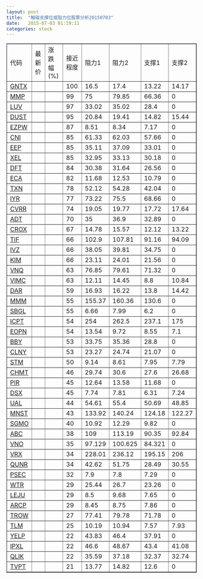 ```yaml
---
layout: post
title:  "触碰支撑位或阻力位股票分析20150703"
date:   2015-07-03 01:19:11
categories: stock
---
```

<script type="text/javascript">
var stockList = []
stockList.push('gb_gntx');
stockList.push('gb_mmp');
stockList.push('gb_luv');
stockList.push('gb_dust');
stockList.push('gb_ezpw');
stockList.push('gb_cni');
stockList.push('gb_eep');
stockList.push('gb_xel');
stockList.push('gb_dft');
stockList.push('gb_eca');
stockList.push('gb_txn');
stockList.push('gb_iyr');
stockList.push('gb_cvrr');
stockList.push('gb_adt');
stockList.push('gb_crox');
stockList.push('gb_tif');
stockList.push('gb_ivz');
stockList.push('gb_kim');
stockList.push('gb_vnq');
stockList.push('gb_vimc');
stockList.push('gb_dar');
stockList.push('gb_mmm');
stockList.push('gb_sbgl');
stockList.push('gb_icpt');
stockList.push('gb_eopn');
stockList.push('gb_bby');
stockList.push('gb_clny');
stockList.push('gb_stm');
stockList.push('gb_chmt');
stockList.push('gb_pir');
stockList.push('gb_dsx');
stockList.push('gb_ual');
stockList.push('gb_mnst');
stockList.push('gb_sgmo');
stockList.push('gb_abc');
stockList.push('gb_vno');
stockList.push('gb_vrx');
stockList.push('gb_qunr');
stockList.push('gb_psec');
stockList.push('gb_wtr');
stockList.push('gb_leju');
stockList.push('gb_arcp');
stockList.push('gb_trow');
stockList.push('gb_tlm');
stockList.push('gb_yelp');
stockList.push('gb_ipxl');
stockList.push('gb_qlik');
stockList.push('gb_tvpt');
</script>
<table border="1">
 <tr>
 <td>代码</td>
 <td>最新价</td>
 <td>涨跌幅(%)</td>
 <td>接近程度</td>
 <td>阻力1</td>
 <td>阻力2</td>
 <td>支撑1</td>
 <td>支撑2</td>
</tr>
  <tr id="gntx" class="red">
  <td><a href="http://stock.finance.sina.com.cn/usstock/quotes/GNTX.html" target="_blank">GNTX</a></td><td></td><td></td><td>100</td><td>16.5</td><td>17.4</td><td>13.22</td><td>14.17</td></tr>
  <tr id="mmp" class="red">
  <td><a href="http://stock.finance.sina.com.cn/usstock/quotes/MMP.html" target="_blank">MMP</a></td><td></td><td></td><td>99</td><td>75</td><td>79.85</td><td>66.36</td><td>0</td></tr>
  <tr id="luv" class="red">
  <td><a href="http://stock.finance.sina.com.cn/usstock/quotes/LUV.html" target="_blank">LUV</a></td><td></td><td></td><td>97</td><td>33.02</td><td>35.02</td><td>28.4</td><td>0</td></tr>
  <tr id="dust" class="red">
  <td><a href="http://stock.finance.sina.com.cn/usstock/quotes/DUST.html" target="_blank">DUST</a></td><td></td><td></td><td>95</td><td>20.84</td><td>19.41</td><td>14.82</td><td>15.44</td></tr>
  <tr id="ezpw" class="green">
  <td><a href="http://stock.finance.sina.com.cn/usstock/quotes/EZPW.html" target="_blank">EZPW</a></td><td></td><td></td><td>87</td><td>8.51</td><td>8.34</td><td>7.17</td><td>0</td></tr>
  <tr id="cni" class="green">
  <td><a href="http://stock.finance.sina.com.cn/usstock/quotes/CNI.html" target="_blank">CNI</a></td><td></td><td></td><td>85</td><td>61.33</td><td>62.03</td><td>57.66</td><td>0</td></tr>
  <tr id="eep" class="green">
  <td><a href="http://stock.finance.sina.com.cn/usstock/quotes/EEP.html" target="_blank">EEP</a></td><td></td><td></td><td>85</td><td>35.11</td><td>37.09</td><td>33.01</td><td>0</td></tr>
  <tr id="xel" class="red">
  <td><a href="http://stock.finance.sina.com.cn/usstock/quotes/XEL.html" target="_blank">XEL</a></td><td></td><td></td><td>85</td><td>32.95</td><td>33.13</td><td>30.18</td><td>0</td></tr>
  <tr id="dft" class="red">
  <td><a href="http://stock.finance.sina.com.cn/usstock/quotes/DFT.html" target="_blank">DFT</a></td><td></td><td></td><td>84</td><td>30.38</td><td>31.64</td><td>26.56</td><td>0</td></tr>
  <tr id="eca" class="green">
  <td><a href="http://stock.finance.sina.com.cn/usstock/quotes/ECA.html" target="_blank">ECA</a></td><td></td><td></td><td>82</td><td>11.68</td><td>12.53</td><td>10.79</td><td>0</td></tr>
  <tr id="txn" class="red">
  <td><a href="http://stock.finance.sina.com.cn/usstock/quotes/TXN.html" target="_blank">TXN</a></td><td></td><td></td><td>78</td><td>52.12</td><td>54.28</td><td>42.04</td><td>0</td></tr>
  <tr id="iyr" class="red">
  <td><a href="http://stock.finance.sina.com.cn/usstock/quotes/IYR.html" target="_blank">IYR</a></td><td></td><td></td><td>77</td><td>73.22</td><td>75.5</td><td>68.66</td><td>0</td></tr>
  <tr id="cvrr" class="red">
  <td><a href="http://stock.finance.sina.com.cn/usstock/quotes/CVRR.html" target="_blank">CVRR</a></td><td></td><td></td><td>74</td><td>19.05</td><td>19.77</td><td>17.72</td><td>17.64</td></tr>
  <tr id="adt" class="green">
  <td><a href="http://stock.finance.sina.com.cn/usstock/quotes/ADT.html" target="_blank">ADT</a></td><td></td><td></td><td>70</td><td>35</td><td>36.9</td><td>32.89</td><td>0</td></tr>
  <tr id="crox" class="red">
  <td><a href="http://stock.finance.sina.com.cn/usstock/quotes/CROX.html" target="_blank">CROX</a></td><td></td><td></td><td>67</td><td>14.78</td><td>15.57</td><td>12.12</td><td>13.22</td></tr>
  <tr id="tif" class="green">
  <td><a href="http://stock.finance.sina.com.cn/usstock/quotes/TIF.html" target="_blank">TIF</a></td><td></td><td></td><td>66</td><td>102.9</td><td>107.81</td><td>91.16</td><td>94.09</td></tr>
  <tr id="ivz" class="red">
  <td><a href="http://stock.finance.sina.com.cn/usstock/quotes/IVZ.html" target="_blank">IVZ</a></td><td></td><td></td><td>66</td><td>38.05</td><td>39.81</td><td>34.75</td><td>0</td></tr>
  <tr id="kim" class="red">
  <td><a href="http://stock.finance.sina.com.cn/usstock/quotes/KIM.html" target="_blank">KIM</a></td><td></td><td></td><td>66</td><td>23.11</td><td>24.01</td><td>21.56</td><td>0</td></tr>
  <tr id="vnq" class="red">
  <td><a href="http://stock.finance.sina.com.cn/usstock/quotes/VNQ.html" target="_blank">VNQ</a></td><td></td><td></td><td>63</td><td>76.85</td><td>79.61</td><td>71.32</td><td>0</td></tr>
  <tr id="vimc" class="green">
  <td><a href="http://stock.finance.sina.com.cn/usstock/quotes/VIMC.html" target="_blank">VIMC</a></td><td></td><td></td><td>63</td><td>12.11</td><td>14.45</td><td>8.8</td><td>10.84</td></tr>
  <tr id="dar" class="green">
  <td><a href="http://stock.finance.sina.com.cn/usstock/quotes/DAR.html" target="_blank">DAR</a></td><td></td><td></td><td>59</td><td>16.93</td><td>16.22</td><td>13.8</td><td>14.42</td></tr>
  <tr id="mmm" class="green">
  <td><a href="http://stock.finance.sina.com.cn/usstock/quotes/MMM.html" target="_blank">MMM</a></td><td></td><td></td><td>55</td><td>155.37</td><td>160.36</td><td>130.6</td><td>0</td></tr>
  <tr id="sbgl" class="red">
  <td><a href="http://stock.finance.sina.com.cn/usstock/quotes/SBGL.html" target="_blank">SBGL</a></td><td></td><td></td><td>55</td><td>6.66</td><td>7.99</td><td>6.2</td><td>0</td></tr>
  <tr id="icpt" class="green">
  <td><a href="http://stock.finance.sina.com.cn/usstock/quotes/ICPT.html" target="_blank">ICPT</a></td><td></td><td></td><td>54</td><td>254</td><td>262.5</td><td>237.1</td><td>175</td></tr>
  <tr id="eopn" class="green">
  <td><a href="http://stock.finance.sina.com.cn/usstock/quotes/EOPN.html" target="_blank">EOPN</a></td><td></td><td></td><td>54</td><td>13.54</td><td>9.72</td><td>8.55</td><td>7.1</td></tr>
  <tr id="bby" class="red">
  <td><a href="http://stock.finance.sina.com.cn/usstock/quotes/BBY.html" target="_blank">BBY</a></td><td></td><td></td><td>53</td><td>33.75</td><td>35.36</td><td>28.8</td><td>0</td></tr>
  <tr id="clny" class="red">
  <td><a href="http://stock.finance.sina.com.cn/usstock/quotes/CLNY.html" target="_blank">CLNY</a></td><td></td><td></td><td>53</td><td>23.27</td><td>24.74</td><td>21.07</td><td>0</td></tr>
  <tr id="stm" class="green">
  <td><a href="http://stock.finance.sina.com.cn/usstock/quotes/STM.html" target="_blank">STM</a></td><td></td><td></td><td>50</td><td>9.14</td><td>8.61</td><td>7.95</td><td>7.79</td></tr>
  <tr id="chmt" class="green">
  <td><a href="http://stock.finance.sina.com.cn/usstock/quotes/CHMT.html" target="_blank">CHMT</a></td><td></td><td></td><td>46</td><td>29.74</td><td>30.6</td><td>27.6</td><td>26.68</td></tr>
  <tr id="pir" class="red">
  <td><a href="http://stock.finance.sina.com.cn/usstock/quotes/PIR.html" target="_blank">PIR</a></td><td></td><td></td><td>45</td><td>12.64</td><td>13.58</td><td>11.68</td><td>0</td></tr>
  <tr id="dsx" class="green">
  <td><a href="http://stock.finance.sina.com.cn/usstock/quotes/DSX.html" target="_blank">DSX</a></td><td></td><td></td><td>45</td><td>7.74</td><td>7.81</td><td>6.31</td><td>7.24</td></tr>
  <tr id="ual" class="green">
  <td><a href="http://stock.finance.sina.com.cn/usstock/quotes/UAL.html" target="_blank">UAL</a></td><td></td><td></td><td>44</td><td>54.61</td><td>55.4</td><td>50.69</td><td>48.85</td></tr>
  <tr id="mnst" class="red">
  <td><a href="http://stock.finance.sina.com.cn/usstock/quotes/MNST.html" target="_blank">MNST</a></td><td></td><td></td><td>43</td><td>133.92</td><td>140.24</td><td>124.18</td><td>122.27</td></tr>
  <tr id="sgmo" class="green">
  <td><a href="http://stock.finance.sina.com.cn/usstock/quotes/SGMO.html" target="_blank">SGMO</a></td><td></td><td></td><td>40</td><td>10.92</td><td>12.29</td><td>9.82</td><td>0</td></tr>
  <tr id="abc" class="red">
  <td><a href="http://stock.finance.sina.com.cn/usstock/quotes/ABC.html" target="_blank">ABC</a></td><td></td><td></td><td>38</td><td>109</td><td>113.19</td><td>90.35</td><td>92.84</td></tr>
  <tr id="vno" class="red">
  <td><a href="http://stock.finance.sina.com.cn/usstock/quotes/VNO.html" target="_blank">VNO</a></td><td></td><td></td><td>35</td><td>97.129</td><td>100.625</td><td>84.321</td><td>0</td></tr>
  <tr id="vrx" class="green">
  <td><a href="http://stock.finance.sina.com.cn/usstock/quotes/VRX.html" target="_blank">VRX</a></td><td></td><td></td><td>34</td><td>228.01</td><td>236.12</td><td>195.15</td><td>206</td></tr>
  <tr id="qunr" class="red">
  <td><a href="http://stock.finance.sina.com.cn/usstock/quotes/QUNR.html" target="_blank">QUNR</a></td><td></td><td></td><td>34</td><td>42.62</td><td>51.75</td><td>28.49</td><td>30.55</td></tr>
  <tr id="psec" class="green">
  <td><a href="http://stock.finance.sina.com.cn/usstock/quotes/PSEC.html" target="_blank">PSEC</a></td><td></td><td></td><td>32</td><td>7.9</td><td>7.8</td><td>7.29</td><td>0</td></tr>
  <tr id="wtr" class="red">
  <td><a href="http://stock.finance.sina.com.cn/usstock/quotes/WTR.html" target="_blank">WTR</a></td><td></td><td></td><td>29</td><td>25.44</td><td>26.7</td><td>23.26</td><td>0</td></tr>
  <tr id="leju" class="red">
  <td><a href="http://stock.finance.sina.com.cn/usstock/quotes/LEJU.html" target="_blank">LEJU</a></td><td></td><td></td><td>29</td><td>8.5</td><td>9.68</td><td>7.65</td><td>0</td></tr>
  <tr id="arcp" class="red">
  <td><a href="http://stock.finance.sina.com.cn/usstock/quotes/ARCP.html" target="_blank">ARCP</a></td><td></td><td></td><td>29</td><td>8.45</td><td>8.75</td><td>7.86</td><td>0</td></tr>
  <tr id="trow" class="red">
  <td><a href="http://stock.finance.sina.com.cn/usstock/quotes/TROW.html" target="_blank">TROW</a></td><td></td><td></td><td>27</td><td>77.41</td><td>79.78</td><td>71.78</td><td>0</td></tr>
  <tr id="tlm" class="green">
  <td><a href="http://stock.finance.sina.com.cn/usstock/quotes/TLM.html" target="_blank">TLM</a></td><td></td><td></td><td>25</td><td>10.19</td><td>10.94</td><td>7.57</td><td>7.93</td></tr>
  <tr id="yelp" class="red">
  <td><a href="http://stock.finance.sina.com.cn/usstock/quotes/YELP.html" target="_blank">YELP</a></td><td></td><td></td><td>22</td><td>43.83</td><td>46.4</td><td>37.91</td><td>0</td></tr>
  <tr id="ipxl" class="red">
  <td><a href="http://stock.finance.sina.com.cn/usstock/quotes/IPXL.html" target="_blank">IPXL</a></td><td></td><td></td><td>22</td><td>46.6</td><td>48.67</td><td>43.4</td><td>41.08</td></tr>
  <tr id="qlik" class="green">
  <td><a href="http://stock.finance.sina.com.cn/usstock/quotes/QLIK.html" target="_blank">QLIK</a></td><td></td><td></td><td>22</td><td>35.59</td><td>37.18</td><td>32.37</td><td>32.74</td></tr>
  <tr id="tvpt" class="red">
  <td><a href="http://stock.finance.sina.com.cn/usstock/quotes/TVPT.html" target="_blank">TVPT</a></td><td></td><td></td><td>21</td><td>13.77</td><td>14.82</td><td>12.6</td><td>0</td></tr>
</table>
